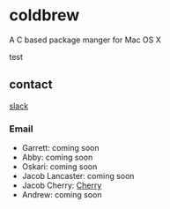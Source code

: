 # coldbrew
A C based package manger for Mac OS X 

test
## contact
[slack](https://join.slack.com/t/coldbrew-dev/shared_invite/enQtMjgwNTkzNjQyNzIzLTI1YmFhZTIxZGFhYjMzYmI5MmVhZTZmYzRmYWMzMThmNzk0Yjk3ZjExNmZkZDFjY2RlOThmYmNhMzg2MjIwZjM)
### Email
* Garrett: coming soon
* Abby: coming soon
* Oskari: coming soon
* Jacob Lancaster: coming soon
* Jacob Cherry: [Cherry](mailto:jacobcherry36@gmail.com) 
* Andrew: coming soon
